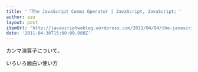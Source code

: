 ```yaml
---
title: '『The JavaScript Comma Operator | JavaScript, JavaScript』'
author: azu
layout: post
itemUrl: 'http://javascriptweblog.wordpress.com/2011/04/04/the-javascript-comma-operator/'
date: '2011-04-30T15:00:00.000Z'
---
```

カンマ演算子について。

いろいろ面白い使い方
